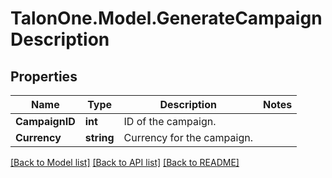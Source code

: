 # TalonOne.Model.GenerateCampaignDescription
## Properties

Name | Type | Description | Notes
------------ | ------------- | ------------- | -------------
**CampaignID** | **int** | ID of the campaign. | 
**Currency** | **string** | Currency for the campaign. | 

[[Back to Model list]](../README.md#documentation-for-models) [[Back to API list]](../README.md#documentation-for-api-endpoints) [[Back to README]](../README.md)

